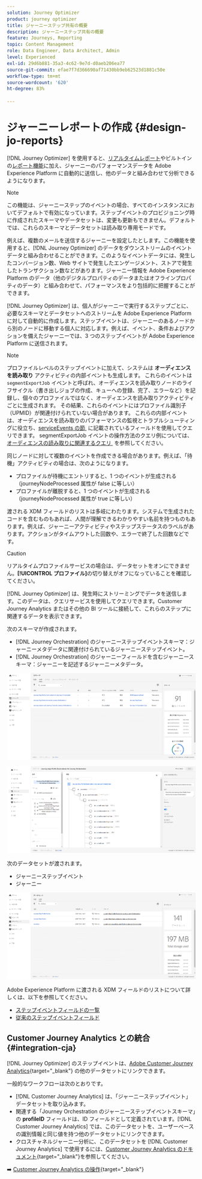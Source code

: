```yaml
---
solution: Journey Optimizer
product: journey optimizer
title: ジャーニーステップ共有の概要
description: ジャーニーステップ共有の概要
feature: Journeys, Reporting
topic: Content Management
role: Data Engineer, Data Architect, Admin
level: Experienced
exl-id: 29d6b881-35a3-4c62-9e7d-d0aeb206ea77
source-git-commit: efae7f7d366690af71430bb9eb62523d1881c50e
workflow-type: tm+mt
source-wordcount: '620'
ht-degree: 83%

---
```


# ジャーニーレポートの作成 {#design-jo-reports}

[!DNL Journey Optimizer] を使用すると、[リアルタイムレポート](live-report.md)やビルトインの[レポート機能](report-gs-cja.md)に加え、ジャーニーのパフォーマンスデータを Adobe Experience Platform に自動的に送信し、他のデータと組み合わせて分析できるようになります。

>[!NOTE]
>
>この機能は、ジャーニーステップのイベントの場合、すべてのインスタンスにおいてデフォルトで有効になっています。ステップイベントのプロビジョニング時に作成されたスキーマやデータセットは、変更も更新もできません。デフォルトでは、これらのスキーマとデータセットは読み取り専用モードです。

例えば、複数のメールを送信するジャーニーを設定したとします。この機能を使用すると、[!DNL Journey Optimizer] のデータをダウンストリームのイベントデータと組み合わせることができます。このようなイベントデータには、発生したコンバージョン数、Web サイトで発生したエンゲージメント、ストアで発生したトランザクション数などがあります。ジャーニー情報を Adobe Experience Platform のデータ（他のデジタルプロパティのデータまたはオフラインプロパティのデータ）と組み合わせて、パフォーマンスをより包括的に把握することができます。

[!DNL Journey Optimizer] は、個人がジャーニーで実行するステップごとに、必要なスキーマとデータセットへのストリームを Adobe Experience Platform に対して自動的に作成します。ステップイベントは、ジャーニーのあるノードから別のノードに移動する個人に対応します。例えば、イベント、条件およびアクションを備えたジャーニーでは、3 つのステップイベントが Adobe Experience Platform に送信されます。

>[!NOTE]
>
>プロファイルレベルのステップイベントに加えて、システムは **オーディエンスを読み取り** アクティビティの内部イベントも生成します。 これらのイベントは `segmentExportJob` イベントと呼ばれ、オーディエンスを読み取りノードのライフサイクル（書き出しジョブの作成、キューへの登録、完了、エラーなど）を記録し、個々のプロファイルではなく、オーディエンスを読み取りアクティビティごとに生成されます。 その結果、これらのイベントにはプロファイル識別子（UPMID）が関連付けられていない場合があります。 これらの内部イベントは、オーディエンスを読み取りのパフォーマンスの監視とトラブルシューティングに役立ち、[serviceEvents の節 &#x200B;](../reports/sharing-field-list.md#servicevents-field) に記載されているフィールドを使用してクエリできます。 segmentExportJob イベントの操作方法のクエリ例については、[&#x200B; オーディエンスの読み取りに関連するクエリ &#x200B;](../reports/query-examples.md#read-segment-queries) を参照してください。

同じノードに対して複数のイベントを作成できる場合があります。例えば、「待機」アクティビティの場合は、次のようになります。

* プロファイルが待機にエントリすると、1 つのイベントが生成される（journeyNodeProcessed 属性が false に等しい）
* プロファイルが離脱すると、1 つのイベントが生成される（journeyNodeProcessed 属性が true に等しい）

渡される XDM フィールドのリストは多岐にわたります。システムで生成されたコードを含むものもあれば、人間が理解できるわかりやすい名前を持つものもあります。例えば、ジャーニーアクティビティやステップステータスのラベルがあります。アクションがタイムアウトした回数や、エラーで終了した回数などです。

>[!CAUTION]
>
>リアルタイムプロファイルサービスの場合は、データセットをオンにできません。**[!UICONTROL プロファイル]**&#x200B;の切り替えがオフになっていることを確認してください。

[!DNL Journey Optimizer] は、発生時にストリーミングでデータを送信します。このデータは、クエリサービスを使用してクエリできます。Customer Journey Analytics またはその他の BI ツールに接続して、これらのステップに関連するデータを表示できます。

次のスキーマが作成されます。

* [!DNL Journey Orchestration] のジャーニーステップイベントスキーマ：ジャーニーメタデータに関連付けられているジャーニーステップイベント。
* [!DNL Journey Orchestration] のジャーニーフィールドを含むジャーニースキーマ：ジャーニーを記述するジャーニーメタデータ。

![](assets/sharing1.png)

![](assets/sharing2.png)

次のデータセットが渡されます。

* ジャーニーステップイベント
* ジャーニー

![](assets/sharing3.png)

Adobe Experience Platform に渡される XDM フィールドのリストについて詳しくは、以下を参照してください。

* [ステップイベントフィールドの一覧](../reports/sharing-field-list.md)
* [従来のステップイベントフィールド](../reports/sharing-legacy-fields.md)

## Customer Journey Analytics との統合 {#integration-cja}

[!DNL Journey Optimizer] のステップイベントは、[Adobe Customer Journey Analytics](https://experienceleague.adobe.com/docs/analytics-platform/using/cja-overview/cja-overview.html?lang=ja){target="_blank"} の他のデータセットにリンクできます。

一般的なワークフローは次のとおりです。

* [!DNL Customer Journey Analytics] は、「ジャーニーステップイベント」データセットを取り込みます。
* 関連する「Journey Orchestration のジャーニーステップイベントスキーマ」の **profileID** フィールドは、ID フィールドとして定義されています。[!DNL Customer Journey Analytics] では、このデータセットを、ユーザーベースの識別情報と同じ値を持つ他のデータセットにリンクできます。
* クロスチャネルジャーニー分析に、このデータセットを [!DNL Customer Journey Analytics] で使用するには、[Customer Journey Analytics のドキュメント](https://experienceleague.adobe.com/docs/analytics-platform/using/cja-usecases/cross-channel.html?lang=ja){target="_blank"}を参照してください。

➡️ [Customer Journey Analytics の操作](cja-ajo.md){target="_blank"}
